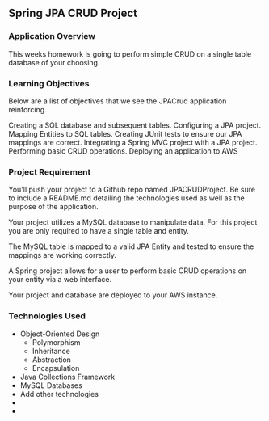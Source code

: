 ## Spring JPA CRUD Project

### Application Overview
This weeks homework is going to perform simple CRUD on a single table database of your choosing.

### Learning Objectives
Below are a list of objectives that we see the JPACrud application reinforcing.

Creating a SQL database and subsequent tables.
Configuring a JPA project.
Mapping Entities to SQL tables.
Creating JUnit tests to ensure our JPA mappings are correct.
Integrating a Spring MVC project with a JPA project.
Performing basic CRUD operations.
Deploying an application to AWS

### Project Requirement
You'll push your project to a Github repo named JPACRUDProject. Be sure to include a README.md detailing the technologies used as well as the purpose of the application.

Your project utilizes a MySQL database to manipulate data. For this project you are only required to have a single table and entity.

The MySQL table is mapped to a valid JPA Entity and tested to ensure the mappings are working correctly.

A Spring project allows for a user to perform basic CRUD operations on your entity via a web interface.

Your project and database are deployed to your AWS instance.

### Technologies Used
* Object-Oriented Design
	* Polymorphism
	* Inheritance
	* Abstraction
	* Encapsulation
* Java Collections Framework
* MySQL Databases
* Add other technologies 
*
*
